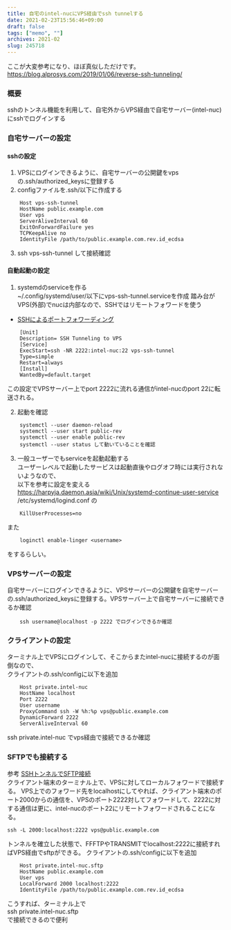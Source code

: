 ```yaml
---
title: 自宅のintel-nucにVPS経由でssh tunnelする
date: 2021-02-23T15:56:46+09:00
draft: false
tags: ["memo", ""]
archives: 2021-02
slug: 245718
---
```

ここが大変参考になり、ほぼ真似しただけです。   
https://blog.alprosys.com/2019/01/06/reverse-ssh-tunneling/
### 概要
sshのトンネル機能を利用して、自宅外からVPS経由で自宅サーバー(intel-nuc)にsshでログインする
### 自宅サーバーの設定
#### sshの設定
1. VPSにログインできるように、自宅サーバーの公開鍵をvpsの.ssh/authorized_keysに登録する
2. configファイルを.ssh/以下に作成する
```
    Host vps-ssh-tunnel
    HostName public.example.com
    User vps
    ServerAliveInterval 60
    ExitOnForwardFailure yes
    TCPKeepAlive no
    IdentityFile /path/to/public.example.com.rev.id_ecdsa
```
3. ssh vps-ssh-tunnel して接続確認
#### 自動起動の設定
1. systemdのserviceを作る  
~/.config/systemd/user/以下にvps-ssh-tunnel.serviceを作成
踏み台がVPS(外部)でnucは内部なので、SSHではリモートフォワードを使う
- [SSHによるポートフォワーディング](https://blue-red.ddo.jp/~ao/wiki/wiki.cgi?page=SSH%A4%CB%A4%E8%A4%EB%A5%DD%A1%BC%A5%C8%A5%D5%A5%A9%A5%EF%A1%BC%A5%C7%A5%A3%A5%F3%A5%B0#p3)
```
    [Unit]
    Description= SSH Tunneling to VPS
    [Service]
    ExecStart=ssh -NR 2222:intel-nuc:22 vps-ssh-tunnel
    Type=simple
    Restart=always
    [Install]
    WantedBy=default.target
```
この設定でVPSサーバー上でport 2222に流れる通信がintel-nucのport 22に転送される。

2. 起動を確認
```
    systemctl --user daemon-reload
    systemctl --user start public-rev
    systemctl --user enable public-rev
    systemctl --user status して動いていることを確認
```

3. 一般ユーザーでもserviceを起動起動する  
ユーザーレベルで起動したサービスは起動直後やログオフ時には実行されないようなので、  
以下を参考に設定を変える  
https://harpyja.daemon.asia/wiki/Unix/systemd-continue-user-service  
/etc/systemd/logind.conf の
```
    KillUserProcesses=no
```
また
```
    loginctl enable-linger <username>
```
をするらしい。

### VPSサーバーの設定  
自宅サーバーにログインできるように、VPSサーバーの公開鍵を自宅サーバーの.ssh/authorized_keysに登録する。VPSサーバー上で自宅サーバーに接続できるか確認
```
    ssh username@localhost -p 2222 でログインできるか確認
```
### クライアントの設定
ターミナル上でVPSにログインして、そこからまたintel-nucに接続するのが面倒なので、  
クライアントの.ssh/configに以下を追加  
```
    Host private.intel-nuc
    HostName localhost
    Port 2222
    User username
    ProxyCommand ssh -W %h:%p vps@public.example.com
    DynamicForward 2222
    ServerAliveInterval 60
```

ssh private.intel-nuc でvps経由で接続できるか確認

### SFTPでも接続する
参考 [SSHトンネルでSFTP接続](https://qiita.com/Zero_Kohaku/items/308c73fa1ab355699032)  
クライアント端末のターミナル上で、VPSに対してローカルフォワードで接続する。
VPS上でのフォワード先をlocalhostにしてやれば、クライアント端末のポート2000からの通信を、VPSのポート2222対してフォワードして、2222に対する通信は更に、intel-nucのポート22にリモートフォワードされることになる。 
```
ssh -L 2000:localhost:2222 vps@public.example.com
```
トンネルを確立した状態で、FFFTPやTRANSMITでlocalhost:2222に接続すればVPS経由でsftpができる。
クライアントの.ssh/configに以下を追加
```
    Host private.intel-nuc.sftp
    HostName public.example.com
    User vps
    LocalForward 2000 localhost:2222
    IdentityFile /path/to/public.example.com.rev.id_ecdsa
```
こうすれば、ターミナル上で  
ssh private.intel-nuc.sftp  
で接続できるので便利